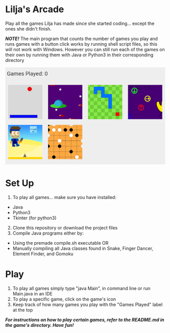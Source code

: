 # Lilja's Arcade
Play all the games Lilja has made since she started coding... except the ones she didn't finish.

***NOTE!***
The main program that counts the number of games you play and runs games with a button click works by running shell script files, 
so this will not work with Windows. However you can still run each of the games on their own by running them with Java or Python3 in their corresponding directory

![alt text](https://github.com/LiljaKiiski/Arcade/blob/master/images/cover.png)

# Set Up
1. To play all games... make sure you have installed:
- Java 
- Python3
- Tkinter (for python3)
2. Clone this repository or download the project files
3. Compile Java programs either by:
- Using the premade compile.sh executable OR
- Manually compiling all Java classes found in Snake, Finger Dancer, Element Finder, and Gomoku

# Play
1. To play all games simply type "java Main", in command line or run Main.java in an IDE
2. To play a specific game, click on the game's icon
3. Keep track of how many games you play with the "Games Played" label at the top

***For instructions on how to play certain games, refer to the README.md in the game's directory. Have fun!***
